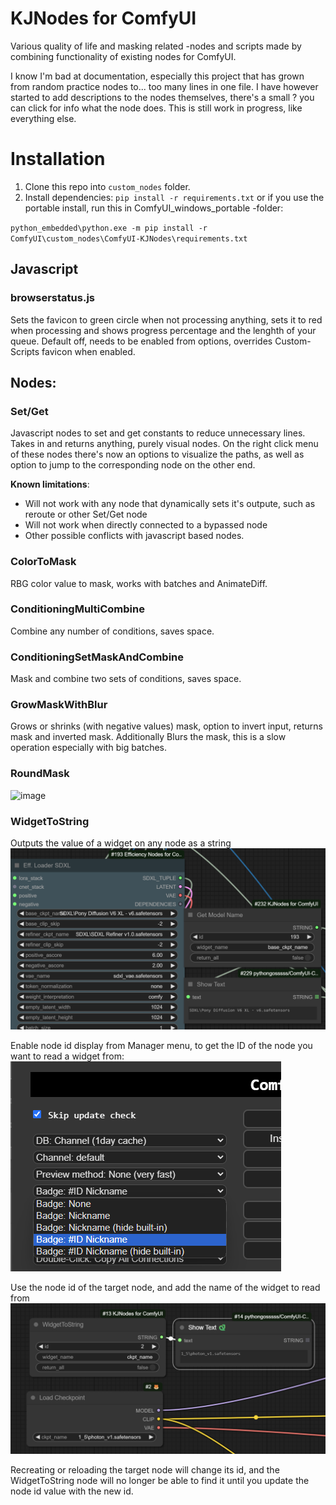 # KJNodes for ComfyUI

Various quality of life and masking related -nodes and scripts made by combining functionality of existing nodes for ComfyUI.

I know I'm bad at documentation, especially this project that has grown from random practice nodes to... too many lines in one file.
I have however started to add descriptions to the nodes themselves, there's a small ? you can click for info what the node does.
This is still work in progress, like everything else.

# Installation
1. Clone this repo into `custom_nodes` folder.
2. Install dependencies: `pip install -r requirements.txt`
   or if you use the portable install, run this in ComfyUI_windows_portable -folder:

  `python_embedded\python.exe -m pip install -r ComfyUI\custom_nodes\ComfyUI-KJNodes\requirements.txt`
   

## Javascript

### browserstatus.js
Sets the favicon to green circle when not processing anything, sets it to red when processing and shows progress percentage and the lenghth of your queue. 
Default off, needs to be enabled from options, overrides Custom-Scripts favicon when enabled.

## Nodes:

### Set/Get

Javascript nodes to set and get constants to reduce unnecessary lines. Takes in and returns anything, purely visual nodes.
On the right click menu of these nodes there's now an options to visualize the paths, as well as option to jump to the corresponding node on the other end.

**Known limitations**:
  - Will not work with any node that dynamically sets it's outpute, such as reroute or other Set/Get node
  - Will not work when directly connected to a bypassed node
  - Other possible conflicts with javascript based nodes.

### ColorToMask

RBG color value to mask, works with batches and AnimateDiff.

### ConditioningMultiCombine

Combine any number of conditions, saves space.

### ConditioningSetMaskAndCombine

Mask and combine two sets of conditions, saves space.

### GrowMaskWithBlur

Grows or shrinks (with negative values) mask, option to invert input, returns mask and inverted mask. Additionally Blurs the mask, this is a slow operation especially with big batches.

### RoundMask

![image](https://github.com/kijai/ComfyUI-KJNodes/assets/40791699/52c85202-f74e-4b96-9dac-c8bda5ddcc40)

### WidgetToString
Outputs the value of a widget on any node as a string
![example of use](docs/images/2024-04-03_20_49_29-ComfyUI.png)

Enable node id display from Manager menu, to get the ID of the node you want to read a widget from:
![enable node id display](docs/images/319121636-706b5081-9120-4a29-bd76-901691ada688.png)

Use the node id of the target node, and add the name of the widget to read from
![use node id and widget name](docs/images/319121566-05f66385-7568-4b1f-8bbc-11053660b02f.png)

Recreating or reloading the target node will change its id, and the WidgetToString node will no longer be able to find it until you update the node id value with the new id.
